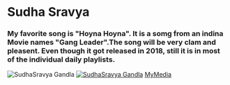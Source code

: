 # Sudha Sravya
### My favorite song is "Hoyna Hoyna". It is a somg from an indina Movie names "Gang Leader".The song will be very clam and pleasent. Even though it got released in 2018, still it is in most of the individual daily playlists.
![SudhaSravya Gandla]("C:\Users\s571487\Documents\GitHub\from-gandla\IMG-20240123-WA0002.jpg")
[![SudhaSravya Gandla]("C:\Users\s571487\Documents\GitHub\from-gandla\IMG-20240123-WA0002.jpg")](MyMedia.md)
[MyMedia](MyMedia.md)